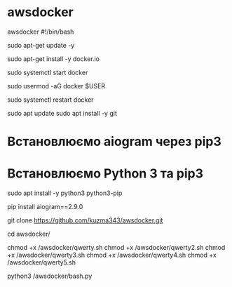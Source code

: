 # awsdocker
awsdocker
#!/bin/bash


sudo apt-get update -y


sudo apt-get install -y docker.io


sudo systemctl start docker


sudo usermod -aG docker $USER


sudo systemctl restart docker


sudo apt update
sudo apt install -y git

# Встановлюємо aiogram через pip3


# Встановлюємо Python 3 та pip3
sudo apt install -y python3 python3-pip


pip install aiogram==2.9.0


git clone https://github.com/kuzma343/awsdocker.git


cd awsdocker/


chmod +x /awsdocker/qwerty.sh
chmod +x /awsdocker/qwerty2.sh
chmod +x /awsdocker/qwerty3.sh
chmod +x /awsdocker/qwerty4.sh
chmod +x /awsdocker/qwerty5.sh


python3 /awsdocker/bash.py
